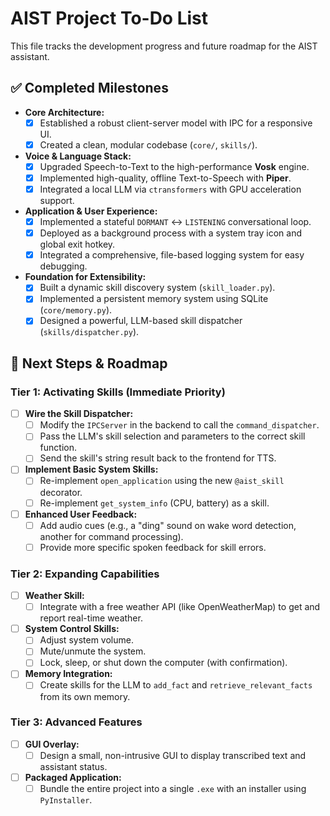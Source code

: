 # AIST Project To-Do List

This file tracks the development progress and future roadmap for the AIST assistant.

## ✅ Completed Milestones

-   **Core Architecture:**
    -   [x] Established a robust client-server model with IPC for a responsive UI.
    -   [x] Created a clean, modular codebase (`core/`, `skills/`).
-   **Voice & Language Stack:**
    -   [x] Upgraded Speech-to-Text to the high-performance **Vosk** engine.
    -   [x] Implemented high-quality, offline Text-to-Speech with **Piper**.
    -   [x] Integrated a local LLM via `ctransformers` with GPU acceleration support.
-   **Application & User Experience:**
    -   [x] Implemented a stateful `DORMANT` <-> `LISTENING` conversational loop.
    -   [x] Deployed as a background process with a system tray icon and global exit hotkey.
    -   [x] Integrated a comprehensive, file-based logging system for easy debugging.
-   **Foundation for Extensibility:**
    -   [x] Built a dynamic skill discovery system (`skill_loader.py`).
    -   [x] Implemented a persistent memory system using SQLite (`core/memory.py`).
    -   [x] Designed a powerful, LLM-based skill dispatcher (`skills/dispatcher.py`).

## 🚀 Next Steps & Roadmap

### Tier 1: Activating Skills (Immediate Priority)
-   [ ] **Wire the Skill Dispatcher:**
    -   [ ] Modify the `IPCServer` in the backend to call the `command_dispatcher`.
    -   [ ] Pass the LLM's skill selection and parameters to the correct skill function.
    -   [ ] Send the skill's string result back to the frontend for TTS.
-   [ ] **Implement Basic System Skills:**
    -   [ ] Re-implement `open_application` using the new `@aist_skill` decorator.
    -   [ ] Re-implement `get_system_info` (CPU, battery) as a skill.
-   [ ] **Enhanced User Feedback:**
    -   [ ] Add audio cues (e.g., a "ding" sound on wake word detection, another for command processing).
    -   [ ] Provide more specific spoken feedback for skill errors.

### Tier 2: Expanding Capabilities
-   [ ] **Weather Skill:**
    -   [ ] Integrate with a free weather API (like OpenWeatherMap) to get and report real-time weather.
-   [ ] **System Control Skills:**
    -   [ ] Adjust system volume.
    -   [ ] Mute/unmute the system.
    -   [ ] Lock, sleep, or shut down the computer (with confirmation).
-   [ ] **Memory Integration:**
    -   [ ] Create skills for the LLM to `add_fact` and `retrieve_relevant_facts` from its own memory.

### Tier 3: Advanced Features
-   [ ] **GUI Overlay:**
    -   [ ] Design a small, non-intrusive GUI to display transcribed text and assistant status.
-   [ ] **Packaged Application:**
    -   [ ] Bundle the entire project into a single `.exe` with an installer using `PyInstaller`.